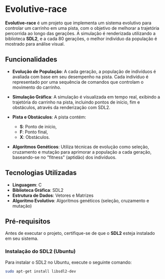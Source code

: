 # Evolutive-race

**Evolutive-race** é um projeto que implementa um sistema evolutivo para controlar um carrinho em uma pista, com o objetivo de melhorar a trajetória percorrida ao longo das gerações. A simulação é renderizada utilizando a biblioteca **SDL2**, e a cada 80 gerações, o melhor indivíduo da população é mostrado para análise visual.

## Funcionalidades

- **Evolução de População**: A cada geração, a população de indivíduos é avaliada com base em seu desempenho na pista. Cada indivíduo é representado por uma sequência de comandos que controlam o movimento do carrinho.
  
- **Simulação Gráfica**: A simulação é visualizada em tempo real, exibindo a trajetória do carrinho na pista, incluindo pontos de início, fim e obstáculos, através da renderização com SDL2.

- **Pista e Obstáculos**: A pista contém:
  - **S**: Ponto de início,
  - **F**: Ponto final,
  - **X**: Obstáculos.

- **Algoritmos Genéticos**: Utiliza técnicas de evolução como seleção, cruzamento e mutação para aprimorar a população a cada geração, baseando-se no "fitness" (aptidão) dos indivíduos.

## Tecnologias Utilizadas

- **Linguagem**: C
- **Biblioteca Gráfica**: SDL2
- **Estrutura de Dados**: Vetores e Matrizes
- **Algoritmo Evolutivo**: Algoritmos genéticos (seleção, cruzamento e mutação)
  
## Pré-requisitos

Antes de executar o projeto, certifique-se de que o **SDL2** esteja instalado em seu sistema.

### Instalação do SDL2 (Ubuntu)

Para instalar o SDL2 no Ubuntu, execute o seguinte comando:

```bash
sudo apt-get install libsdl2-dev
